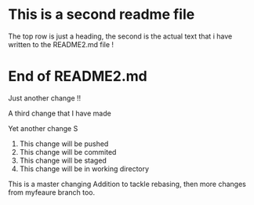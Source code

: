 # This is a second readme file 
The top row is just a heading, the second is the actual text
that i have written to the README2.md file !
# End of README2.md

Just another change !!

A third change that I have made

Yet another change S

1. This change will be pushed
2. This change will be commited 
3. This change will be staged
4. This change will be in working directory

This is a master changing
Addition to tackle rebasing, then more changes from myfeaure branch too.
